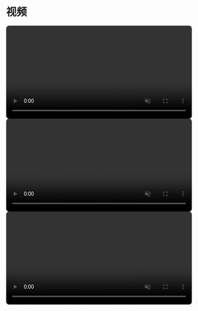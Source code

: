 <style>
video{
    border-radius:8px;
}
</style>


# 视频

<video muted="muted" autoplay="true" loop="loop"  src="/videos/kv-video.webm" width="100%"></video>
<video muted="muted" autoplay="true" loop="loop"  src="https://static.vaeal.com/valfans/kv-bgvideo.mpeg" width="100%"></video>
<video muted="muted" autoplay="true" loop="loop"  src="https://static.vaeal.com/valfans/sec5-vd1.mpeg" width="100%"></video>

